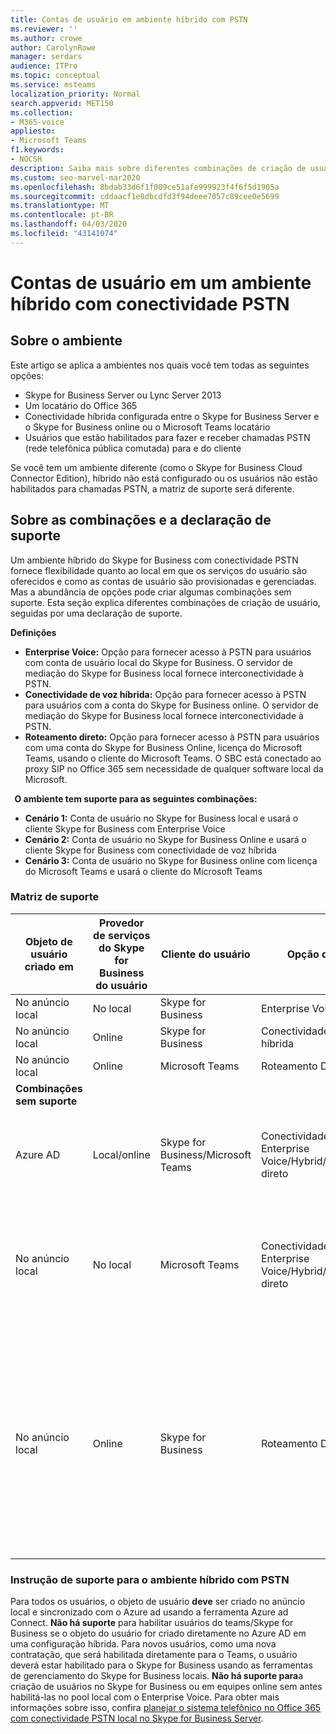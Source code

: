 ```yaml
---
title: Contas de usuário em ambiente híbrido com PSTN
ms.reviewer: ''
ms.author: crowe
author: CarolynRowe
manager: serdars
audience: ITPro
ms.topic: conceptual
ms.service: msteams
localization_priority: Normal
search.appverid: MET150
ms.collection:
- M365-voice
appliesto:
- Microsoft Teams
f1.keywords:
- NOCSH
description: Saiba mais sobre diferentes combinações de criação de usuários e quais combinações têm suporte ou não são suportadas.
ms.custom: seo-marvel-mar2020
ms.openlocfilehash: 8bdab33d6f1f009ce51afe999923f4f6f5d1905a
ms.sourcegitcommit: cddaacf1e8dbcdfd3f94deee7057c89cee0e5699
ms.translationtype: MT
ms.contentlocale: pt-BR
ms.lasthandoff: 04/03/2020
ms.locfileid: "43141074"
---
```

# <a name="user-accounts-in-a-hybrid-environment-with-pstn-connectivity"></a>Contas de usuário em um ambiente híbrido com conectividade PSTN

## <a name="about-the-environment"></a>Sobre o ambiente

Este artigo se aplica a ambientes nos quais você tem todas as seguintes opções: 
 
- Skype for Business Server ou Lync Server 2013 
- Um locatário do Office 365 
- Conectividade híbrida configurada entre o Skype for Business Server e o Skype for Business online ou o Microsoft Teams locatário 
- Usuários que estão habilitados para fazer e receber chamadas PSTN (rede telefônica pública comutada) para e do cliente

 
Se você tem um ambiente diferente (como o Skype for Business Cloud Connector Edition), híbrido não está configurado ou os usuários não estão habilitados para chamadas PSTN, a matriz de suporte será diferente.  

## <a name="about-the-combinations-and-the-supportability-statement"></a>Sobre as combinações e a declaração de suporte  

Um ambiente híbrido do Skype for Business com conectividade PSTN fornece flexibilidade quanto ao local em que os serviços do usuário são oferecidos e como as contas de usuário são provisionadas e gerenciadas. Mas a abundância de opções pode criar algumas combinações sem suporte. Esta seção explica diferentes combinações de criação de usuário, seguidas por uma declaração de suporte.


**Definições**   
- **Enterprise Voice:** Opção para fornecer acesso à PSTN para usuários com conta de usuário local do Skype for Business. O servidor de mediação do Skype for Business local fornece interconectividade à PSTN.  
- **Conectividade de voz híbrida:** Opção para fornecer acesso à PSTN para usuários com a conta do Skype for Business online. O servidor de mediação do Skype for Business local fornece interconectividade à PSTN. 
- **Roteamento direto:** Opção para fornecer acesso à PSTN para usuários com uma conta do Skype for Business Online, licença do Microsoft Teams, usando o cliente do Microsoft Teams. O SBC está conectado ao proxy SIP no Office 365 sem necessidade de qualquer software local da Microsoft.

  
**O ambiente tem suporte para as seguintes combinações:**
- **Cenário 1:** Conta de usuário no Skype for Business local e usará o cliente Skype for Business com Enterprise Voice
- **Cenário 2:** Conta de usuário no Skype for Business Online e usará o cliente Skype for Business com conectividade de voz híbrida
- **Cenário 3:** Conta de usuário no Skype for Business online com licença do Microsoft Teams e usará o cliente do Microsoft Teams
 
### <a name="supportability-matrix"></a>Matriz de suporte


|**Objeto de usuário criado em**  |**Provedor de serviços do Skype for Business do usuário**|**Cliente do usuário**|**Opção de voz**|**Compatível**|
| ------------ | --------- | --------- | --------- | -------- |
|No anúncio local| No local |Skype for Business   | Enterprise Voice   |Sim|
|No anúncio local|Online| Skype for Business  | Conectividade de voz híbrida   |Sim |
|No anúncio local|Online |Microsoft Teams |Roteamento Direto  |Sim |
|**Combinações sem suporte**    | |         |         |      |
|Azure AD| Local/online | Skype for Business/Microsoft Teams|Conectividade de voz do Enterprise Voice/Hybrid/roteamento direto  |Não, o objeto do usuário deve ser criado primeiro no AD local |
|No anúncio local  |No local| Microsoft Teams| Conectividade de voz do Enterprise Voice/Hybrid/roteamento direto   |Não, o cliente do Microsoft Teams não é compatível com o Skype for Business local |     
|No anúncio local  |Online |Skype for Business  | Roteamento Direto  |Não, o roteamento direto não é compatível com o cliente Skype for Business, e o usuário deve ser habilitado para o Enterprise Voice no Skype for Business primeiro.  |


### <a name="supportability-statement-for-the-hybrid-environment-with-pstn"></a>Instrução de suporte para o ambiente híbrido com PSTN

Para todos os usuários, o objeto de usuário **deve** ser criado no anúncio local e sincronizado com o Azure ad usando a ferramenta Azure ad Connect. **Não há suporte** para habilitar usuários do teams/Skype for Business se o objeto do usuário for criado diretamente no Azure AD em uma configuração híbrida. Para novos usuários, como uma nova contratação, que será habilitada diretamente para o Teams, o usuário deverá estar habilitado para o Skype for Business usando as ferramentas de gerenciamento do Skype for Business locais. **Não há suporte para**a criação de usuários no Skype for Business ou em equipes online sem antes habilitá-las no pool local com o Enterprise Voice. Para obter mais informações sobre isso, confira [planejar o sistema telefônico no Office 365 com conectividade PSTN local no Skype for Business Server](https://docs.microsoft.com/skypeforbusiness/skype-for-business-hybrid-solutions/plan-your-phone-system-cloud-pbx-solution/plan-phone-system-with-on-premises-pstn-connectivity).
